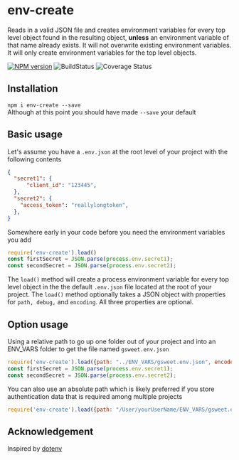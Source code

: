 # env-create

Reads in a valid JSON file and creates environment variables for every top level object found in the resulting object, **unless** an environment variable of that name already exists. It will not overwrite existing environment variables. It will only create environment variables for the top level objects.  

[![NPM version](https://img.shields.io/npm/v/env-create.svg?style=flat-square)](~https://www.npmjs.com/package/env-create~) 
![BuildStatus](https://img.shields.io/travis/Rolias/env-create.svg)
![Coverage Status](https://img.shields.io/badge/coverage-100%25-brightgreen.svg)

## Installation  

`npm i env-create --save`  
Although at this point you should have made `--save` your default

## Basic usage

Let's assume you have a `.env.json` at the root level of your project with the following contents

```JSON
{
  "secret1": {
      "client_id": "123445",
  },
  "secret2": {
    "access_token": "reallylongtoken",
  },
}
```

Somewhere early in your code before you need the environment variables you add  

```javascript
require('env-create').load() 
const firstSecret = JSON.parse(process.env.secret1);
const secondSecret = JSON.parse(process.env.secret2);
```

The `load()` method will create a process environment variable for every top level object in the the default `.env.json` file located at the root of your project. The `load()` method optionally takes a JSON object with properties for `path, debug,` and `encoding`. All three properties are optional.  

## Option usage

Using a relative path to go up one folder out of your project and into an ENV_VARS folder to get the file named `gsweet.env.json`

```javascript
require('env-create').load({path: "../ENV_VARS/gsweet.env.json", encode: "utf8", debug: "true"});) 
const firstSecret = JSON.parse(process.env.secret1);
const secondSecret = JSON.parse(process.env.secret2);
```

You can also use an absolute path which is likely preferred if you store authentication data that is required among multiple projects

```javascript
require('env-create').load({path: "/User/yourUserName/ENV_VARS/gsweet.env.json", encode: "utf8", debug: "true"});) 
```

## Acknowledgement

Inspired by [dotenv](https://github.com/motdotla/dotenv)
